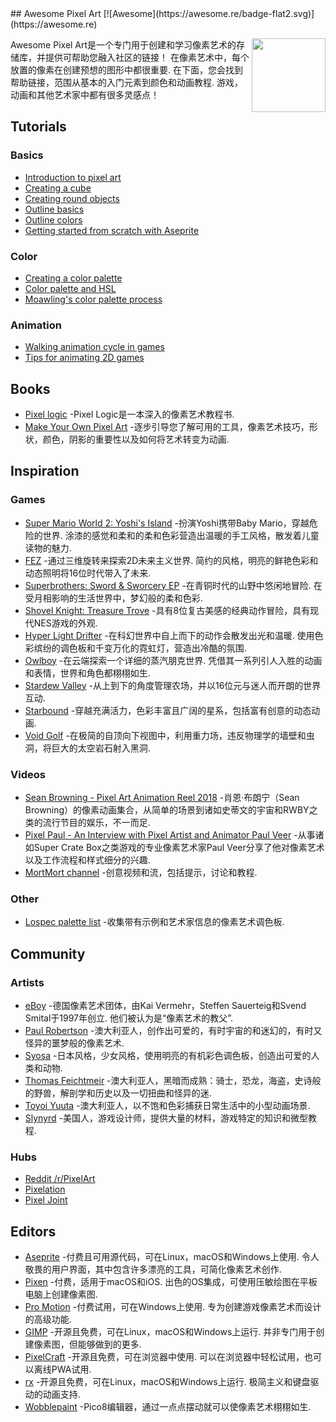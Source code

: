 <div class="github-widget" data-repo="Siilwyn/awesome-pixel-art"></div>
<script async src="https://pagead2.googlesyndication.com/pagead/js/adsbygoogle.js"></script><ins class="adsbygoogle" style="display:block" data-ad-client="ca-pub-6890694312814945" data-ad-slot="5473692530" data-ad-format="auto"  data-full-width-responsive="true"></ins><script>(adsbygoogle = window.adsbygoogle || []).push({});</script>
## Awesome Pixel Art
[![Awesome](https://awesome.re/badge-flat2.svg)](https://awesome.re)

[<img src="https://cdn.rawgit.com/Siilwyn/awesome-pixel-art/1d81c507/sheep-timelapse.gif" align="right" width="118">](https://twitter.com/mnrART)

 Awesome Pixel Art是一个专门用于创建和学习像素艺术的存储库，并提供可帮助您融入社区的链接！ 在像素艺术中，每个放置的像素在创建预想的图形中都很重要. 在下面，您会找到帮助链接，范围从基本的入门元素到颜色和动画教程. 游戏，动画和其他艺术家中都有很多灵感点！


## Tutorials

### Basics
- [Introduction to pixel art](http://pixeljoint.com/forum/forum_posts.asp?TID=11299)
- [Creating a cube](http://vanmall.deviantart.com/art/How-to-start-with-pixel-art-121520884)
- [Creating round objects](http://vanmall.deviantart.com/art/How-to-make-round-objects-in-pixel-art-347907700)
- [Outline basics](http://samkeddy.com/pixel-art-outlines/)
- [Outline colors](http://samkeddy.com/pixel-art-outlines-part-2-using-color/)
- [Getting started from scratch with Aseprite](https://medium.com/pixel-grimoire/how-to-start-making-pixel-art-2d1e31a5ceab)

### Color
- [Creating a color palette](https://betterin2d.com/2014/08/02/pixel-art-tutorial-creating-a-colour-palette/)
- [Color palette and HSL](https://opengameart.org/content/chapter-5-color-palettes)
- [Moawling's color palette process](https://twitter.com/i/moments/948249159425056769)

### Animation
- [Walking animation cycle in games](https://finalbossblues.com/walk-cycles-p1/)
- [Tips for animating 2D games](http://www.gamasutra.com/view/news/176663/5_tips_for_making_great_animations_for_2D_games.php)

## Books
- [Pixel logic](https://gumroad.com/l/pixel-logic) -Pixel Logic是一本深入的像素艺术教程书.
- [Make Your Own Pixel Art](https://nostarch.com/pixelart) -逐步引导您了解可用的工具，像素艺术技巧，形状，颜色，阴影的重要性以及如何将艺术转变为动画.

## Inspiration
### Games
- [Super Mario World 2: Yoshi's Island](https://en.wikipedia.org/wiki/Yoshi%27s_Island)  -扮演Yoshi携带Baby Mario，穿越危险的世界. 涂漆的感觉和柔和的柔和色彩营造出温暖的手工风格，散发着儿童读物的魅力.
- [FEZ](http://www.fezgame.com/)  -通过三维旋转来探索2D未来主义世界. 简约的风格，明亮的鲜艳色彩和动态照明将16位时代带入了未来.
- [Superbrothers: Sword & Sworcery EP](http://www.swordandsworcery.com/)  -在青铜时代的山野中悠闲地冒险. 在受月相影响的生活世界中，梦幻般的柔和色彩.
- [Shovel Knight: Treasure Trove](http://yachtclubgames.com/shovel-knight/) -具有8位复古美感的经典动作冒险，具有现代NES游戏的外观.
- [Hyper Light Drifter](https://heartmachine.com/hyper-light)  -在科幻世界中自上而下的动作会散发出光和温暖. 使用色彩缤纷的调色板和千变万化的霓虹灯，营造出冷酷的氛围.
- [Owlboy](http://www.owlboygame.com/)  -在云端探索一个详细的蒸汽朋克世界. 凭借其一系列引人入胜的动画和表情，世界和角色都栩栩如生.
- [Stardew Valley](https://stardewvalley.net/) -从上到下的角度管理农场，并以16位元与迷人而开朗的世界互动.
- [Starbound](https://playstarbound.com/) -穿越充满活力，色彩丰富且广阔的星系，包括富有创意的动态动画.
- [Void Golf](https://cactusmancer.itch.io/void-golf) -在极简的自顶向下视图中，利用重力场，违反物理学的墙壁和虫洞，将巨大的太空岩石射入黑洞.

### Videos
- [Sean Browning - Pixel Art Animation Reel 2018](https://vimeo.com/250991452) -肖恩·布朗宁（Sean Browning）的像素动画集合，从简单的场景到诸如史蒂文的宇宙和RWBY之类的流行节目的娱乐，不一而足.
- [Pixel Paul - An Interview with Pixel Artist and Animator Paul Veer](https://vimeo.com/68038321) -从事诸如Super Crate Box之类游戏的专业像素艺术家Paul Veer分享了他对像素艺术以及工作流程和样式细分的兴趣.
- [MortMort channel](https://www.youtube.com/channel/UCsn9MzwyPKeCE6MEGtMU4gg) -创意视频和流，包括提示，讨论和教程.

### Other
- [Lospec palette list](https://lospec.com/palette-list) -收集带有示例和艺术家信息的像素艺术调色板.

## Community

### Artists
- [eBoy](http://hello.eboy.com/eboy/)  -德国像素艺术团体，由Kai Vermehr，Steffen Sauerteig和Svend Smital于1997年创立. 他们被认为是“像素艺术的教父”.
- [Paul Robertson](http://probertson.tumblr.com/) -澳大利亚人，创作出可爱的，有时宇宙的和迷幻的，有时又怪异的噩梦般的像素艺术.
- [Syosa](http://collet66.blog52.fc2.com/) -日本风格，少女风格，使用明亮的有机彩色调色板，创造出可爱的人类和动物.
- [Thomas Feichtmeir](http://cyangmou.deviantart.com/) -澳大利亚人，黑暗而成熟：骑士，恐龙，海盗，史诗般的野兽，解剖学和历史以及一切扭曲和怪异的迷.
- [Toyoi Yuuta](http://1041uuu.tumblr.com/) -澳大利亚人，以不饱和色彩捕获日常生活中的小型动画场景.
- [Slynyrd](https://www.patreon.com/slynyrd) -美国人，游戏设计师，提供大量的材料，游戏特定的知识和微型教程.

### Hubs
- [Reddit /r/PixelArt](https://www.reddit.com/r/PixelArt/)
- [Pixelation](http://pixelation.org/)
- [Pixel Joint](http://pixeljoint.com/)

## Editors
- [Aseprite](http://aseprite.org/)  -付费且可用源代码，可在Linux，macOS和Windows上使用. 令人敬畏的用户界面，其中包含许多漂亮的工具，可简化像素艺术创作.
- [Pixen](https://pixenapp.com/)  -付费，适用于macOS和iOS. 出色的OS集成，可使用压敏绘图在平板电脑上创建像素图.
- [Pro Motion](http://www.cosmigo.com/pixel_animation_software)  -付费试用，可在Windows上使用. 专为创建游戏像素艺术而设计的高级功能.
- [GIMP](https://www.gimp.org/)  -开源且免费，可在Linux，macOS和Windows上运行. 并非专门用于创建像素图，但能够做到的更多.
- [PixelCraft](https://rgab1508.github.io/PixelCraft/)  -开源且免费，可在浏览器中使用. 可以在浏览器中轻松试用，也可以离线PWA试用.
- [rx](https://rx.cloudhead.io/)  -开源且免费，可在Linux，macOS和Windows上运行. 极简主义和键盘驱动的动画支持.
- [Wobblepaint](https://www.lexaloffle.com/bbs/?tid=40058) -Pico8编辑器，通过一点点摆动就可以使像素艺术栩栩如生.
